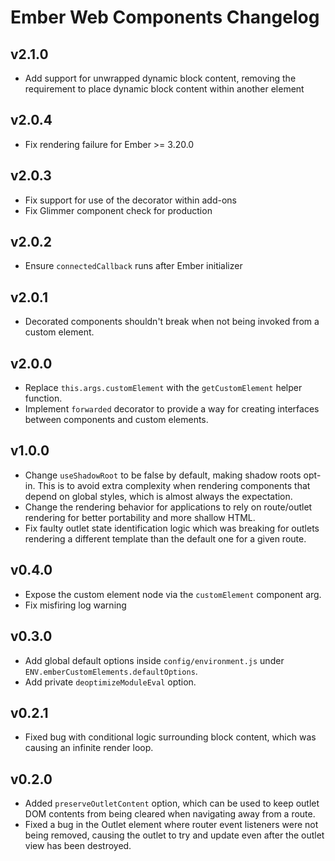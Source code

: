 Ember Web Components Changelog
==============================

## v2.1.0

- Add support for unwrapped dynamic block content, removing the requirement to place dynamic block content within another element

## v2.0.4

- Fix rendering failure for Ember >= 3.20.0

## v2.0.3

- Fix support for use of the decorator within add-ons
- Fix Glimmer component check for production

## v2.0.2

- Ensure `connectedCallback` runs after Ember initializer

## v2.0.1

- Decorated components shouldn't break when not being invoked from a custom element.

## v2.0.0

- Replace `this.args.customElement` with the `getCustomElement` helper function.
- Implement `forwarded` decorator to provide a way for creating interfaces between components and custom elements.

## v1.0.0

- Change `useShadowRoot` to be false by default, making shadow roots opt-in.  This is to avoid extra complexity when rendering components that depend on global styles, which is almost always the expectation.
- Change the rendering behavior for applications to rely on route/outlet rendering for better portability and more shallow HTML.
- Fix faulty outlet state identification logic which was breaking for outlets rendering a different template than the default one for a given route.

## v0.4.0

- Expose the custom element node via the `customElement` component arg.
- Fix misfiring log warning

## v0.3.0

- Add global default options inside `config/environment.js` under `ENV.emberCustomElements.defaultOptions`.
- Add private `deoptimizeModuleEval` option.

## v0.2.1

- Fixed bug with conditional logic surrounding block content, which was causing an infinite render loop.

## v0.2.0

- Added `preserveOutletContent` option, which can be used to keep outlet DOM contents from being cleared when navigating away from a route.
- Fixed a bug in the Outlet element where router event listeners were not being removed, causing the outlet to try and update even after the outlet view has been destroyed.
